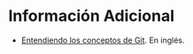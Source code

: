 # Información Adicional

* [Entendiendo los conceptos de Git](https://www.sbf5.com/~cduan/technical/git/). En inglés.

